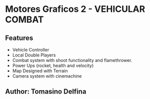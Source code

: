 # Motores Graficos 2 - VEHICULAR COMBAT

## Features

- Vehicle Controller
- Local Double Players
- Combat system with shoot functionality and flamethrower.
- Power Ups (rocket, health and velocity)
- Map Designed with Terrain
- Camera system with cinemachine


## Author: Tomasino Delfina
